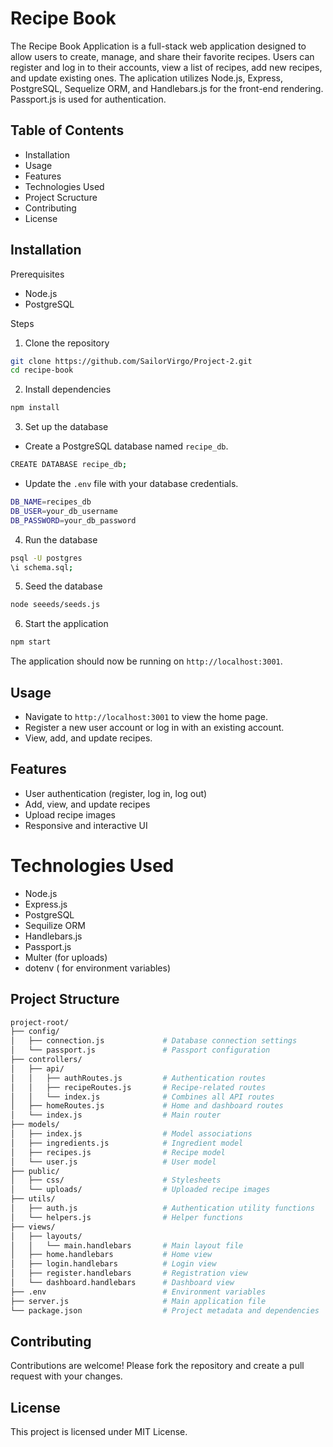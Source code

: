 # Recipe Book

The Recipe Book Application is a full-stack web application designed to allow users to create, manage, and share their favorite recipes. Users can register and log in to their accounts, view a list of recipes, add new recipes, and update existing ones. The aplication utilizes Node.js, Express, PostgreSQL, Sequelize ORM, and Handlebars.js for the front-end rendering. Passport.js is used for authentication.

## Table of Contents

- Installation
- Usage
- Features
- Technologies Used
- Project Scructure
- Contributing
- License

## Installation

Prerequisites

- Node.js
- PostgreSQL

Steps

1. Clone the repository

```bash
git clone https://github.com/SailorVirgo/Project-2.git
cd recipe-book
```

2. Install dependencies

```bash
npm install
```

3. Set up the database

- Create a PostgreSQL database named `recipe_db`.

```bash
CREATE DATABASE recipe_db;
```

- Update the `.env` file with your database credentials.

```bash
DB_NAME=recipes_db
DB_USER=your_db_username
DB_PASSWORD=your_db_password
```

4. Run the database

```bash
psql -U postgres
\i schema.sql;
```

5. Seed the database

```bash
node seeeds/seeds.js
```

6. Start the application

```bash
npm start
```

The application should now be running on `http://localhost:3001`.

## Usage

- Navigate to `http://localhost:3001` to view the home page.
- Register a new user account or log in with an existing account.
- View, add, and update recipes.

## Features

- User authentication (register, log in, log out)
- Add, view, and update recipes
- Upload recipe images
- Responsive and interactive UI

# Technologies Used

- Node.js
- Express.js
- PostgreSQL
- Sequilize ORM
- Handlebars.js
- Passport.js
- Multer (for uploads)
- dotenv ( for environment variables)

## Project Structure

```bash
project-root/
├── config/
│   ├── connection.js             # Database connection settings
│   └── passport.js               # Passport configuration
├── controllers/
│   ├── api/
│   │   ├── authRoutes.js         # Authentication routes
│   │   ├── recipeRoutes.js       # Recipe-related routes
│   │   └── index.js              # Combines all API routes
│   ├── homeRoutes.js             # Home and dashboard routes
│   └── index.js                  # Main router
├── models/
│   ├── index.js                  # Model associations
│   ├── ingredients.js            # Ingredient model
│   ├── recipes.js                # Recipe model
│   └── user.js                   # User model
├── public/
│   ├── css/                      # Stylesheets
│   └── uploads/                  # Uploaded recipe images
├── utils/
│   ├── auth.js                   # Authentication utility functions
│   └── helpers.js                # Helper functions
├── views/
│   ├── layouts/
│   │   └── main.handlebars       # Main layout file
│   ├── home.handlebars           # Home view
│   ├── login.handlebars          # Login view
│   ├── register.handlebars       # Registration view
│   └── dashboard.handlebars      # Dashboard view
├── .env                          # Environment variables
├── server.js                     # Main application file
└── package.json                  # Project metadata and dependencies
```

## Contributing

Contributions are welcome! Please fork the repository and create a pull request with your changes.

## License

This project is licensed under MIT License.
